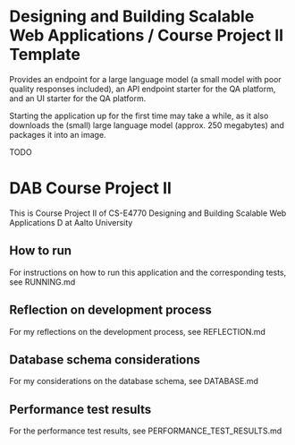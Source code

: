 # Designing and Building Scalable Web Applications / Course Project II Template

Provides an endpoint for a large language model (a small model with poor quality responses included), an API endpoint starter for the QA platform, and an UI starter for the QA platform.

Starting the application up for the first time may take a while, as it also downloads the (small) large language model (approx. 250 megabytes) and packages it into an image.

TODO 

# DAB Course Project II

This is Course Project II of CS-E4770 Designing and Building Scalable Web Applications D at Aalto University 

## How to run

For instructions on how to run this application and the corresponding tests, see RUNNING.md

## Reflection on development process

For my reflections on the development process, see REFLECTION.md

## Database schema considerations

For my considerations on the database schema, see DATABASE.md

## Performance test results

For the performance test results, see PERFORMANCE_TEST_RESULTS.md